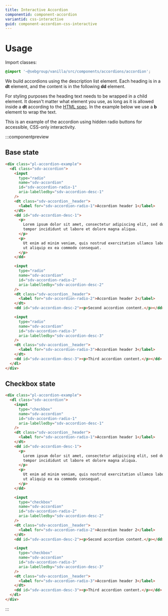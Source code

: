 ```yaml
---
title: Interactive Accordion
componentid: component-accordion
variantid: css-interactive
guid: component-accordion-css-interactive
---
```


# Usage

Import classes:

```scss
@import '~@sebgroup/vanilla/src/components/accordions/accordion';
```

We build accordions using the description list element. Each heading is in a **dt** element, and the content is in the following **dd** element.

For styling purposes the heading text needs to be wrapped in a child element. It doesn't matter what element you use, as long as it is allowed inside a **dt** according to the [HTML spec](https://developer.mozilla.org/en-US/docs/Web/HTML/Element/dt). In the example below we use a **b** element to wrap the text.

This is an example of the accordion using hidden radio buttons for accessible, CSS-only interactivity.

:::componentpreview

## Base state

```html
<div class="pl-accordion-example">
  <dl class="sdv-accordion">
    <input
      type="radio"
      name="sdv-accordion"
      id="sdv-accordion-radio-1"
      aria-labelledby="sdv-accordion-desc-1"
    />
    <dt class="sdv-accordion__header">
      <label for="sdv-accordion-radio-1">Accordion header 1</label>
    </dt>
    <dd id="sdv-accordion-desc-1">
      <p>
        Lorem ipsum dolor sit amet, consectetur adipiscing elit, sed do eiusmod
        tempor incididunt ut labore et dolore magna aliqua.
      </p>
      <p>
        Ut enim ad minim veniam, quis nostrud exercitation ullamco laboris nisi
        ut aliquip ex ea commodo consequat.
      </p>
    </dd>

    <input
      type="radio"
      name="sdv-accordion"
      id="sdv-accordion-radio-2"
      aria-labelledby="sdv-accordion-desc-2"
    />
    <dt class="sdv-accordion__header">
      <label for="sdv-accordion-radio-2">Accordion header 2</label>
    </dt>
    <dd id="sdv-accordion-desc-2"><p>Second accordion content.</p></dd>

    <input
      type="radio"
      name="sdv-accordion"
      id="sdv-accordion-radio-3"
      aria-labelledby="sdv-accordion-desc-3"
    />
    <dt class="sdv-accordion__header">
      <label for="sdv-accordion-radio-3">Accordion header 3</label>
    </dt>
    <dd id="sdv-accordion-desc-3"><p>Third accordion content.</p></dd>
  </dl>
</div>
```

## Checkbox state

```html
<div class="pl-accordion-example">
  <dl class="sdv-accordion">
    <input
      type="checkbox"
      name="sdv-accordion"
      id="sdv-accordion-radio-1"
      aria-labelledby="sdv-accordion-desc-1"
    />
    <dt class="sdv-accordion__header">
      <label for="sdv-accordion-radio-1">Accordion header 1</label>
    </dt>
    <dd id="sdv-accordion-desc-1">
      <p>
        Lorem ipsum dolor sit amet, consectetur adipiscing elit, sed do eiusmod
        tempor incididunt ut labore et dolore magna aliqua.
      </p>
      <p>
        Ut enim ad minim veniam, quis nostrud exercitation ullamco laboris nisi
        ut aliquip ex ea commodo consequat.
      </p>
    </dd>

    <input
      type="checkbox"
      name="sdv-accordion"
      id="sdv-accordion-radio-2"
      aria-labelledby="sdv-accordion-desc-2"
    />
    <dt class="sdv-accordion__header">
      <label for="sdv-accordion-radio-2">Accordion header 2</label>
    </dt>
    <dd id="sdv-accordion-desc-2"><p>Second accordion content.</p></dd>

    <input
      type="checkbox"
      name="sdv-accordion"
      id="sdv-accordion-radio-3"
      aria-labelledby="sdv-accordion-desc-3"
    />
    <dt class="sdv-accordion__header">
      <label for="sdv-accordion-radio-3">Accordion header 3</label>
    </dt>
    <dd id="sdv-accordion-desc-3"><p>Third accordion content.</p></dd>
  </dl>
</div>
```

:::
